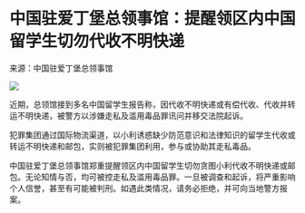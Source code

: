 # 中国驻爱丁堡总领事馆：提醒领区内中国留学生切勿代收不明快递

来源：中国驻爱丁堡总领事馆

![](https://inews.gtimg.com/om_bt/OWTxkOiXs-e2jP4jnC9vh1WsEeHzJ3gggOVCy2WpWeNRUAA/1000)

近期，总领馆接到多名中国留学生报告称，因代收不明快递或有偿代收、代收并转运不明快递，被警方以涉嫌走私及滥用毒品罪讯问并移交法院起诉。

犯罪集团通过国际物流渠道，以小利诱惑缺少防范意识和法律知识的留学生代收或转运不明快递和邮包，实则被犯罪集团利用，参与或协助其走私毒品。

中国驻爱丁堡总领事馆郑重提醒领区内中国留学生切勿贪图小利代收不明快递或邮包。无论知情与否，均可被控走私及滥用毒品罪。一旦被调查和起诉，将严重影响个人信誉，甚至有可能被判刑。如遇此类情况，请务必拒绝，并可向当地警方报案。

